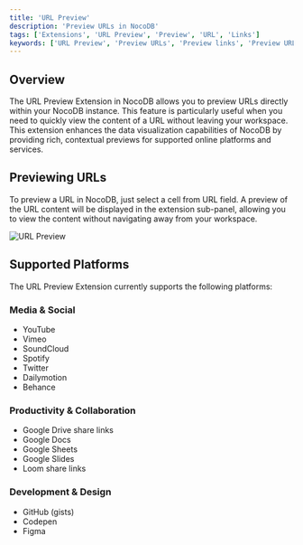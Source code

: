 ```yaml
---
title: 'URL Preview'
description: 'Preview URLs in NocoDB'
tags: ['Extensions', 'URL Preview', 'Preview', 'URL', 'Links']
keywords: ['URL Preview', 'Preview URLs', 'Preview links', 'Preview URL content']
---
```


## Overview

The URL Preview Extension in NocoDB allows you to preview URLs directly within your NocoDB instance. This feature is particularly useful when you need to quickly view the content of a URL without leaving your workspace. This extension enhances the data visualization capabilities of NocoDB by providing rich, contextual previews for supported online platforms and services.

## Previewing URLs
To preview a URL in NocoDB, just select a cell from URL field. A preview of the URL content will be displayed in the extension sub-panel, allowing you to view the content without navigating away from your workspace.

![URL Preview](/img/v2/extensions/url-preview.png)

## Supported Platforms
The URL Preview Extension currently supports the following platforms:

### Media & Social
- YouTube
- Vimeo
- SoundCloud
- Spotify
- Twitter
- Dailymotion
- Behance

### Productivity & Collaboration
- Google Drive share links
- Google Docs
- Google Sheets
- Google Slides
- Loom share links

### Development & Design
- GitHub (gists)
- Codepen
- Figma

